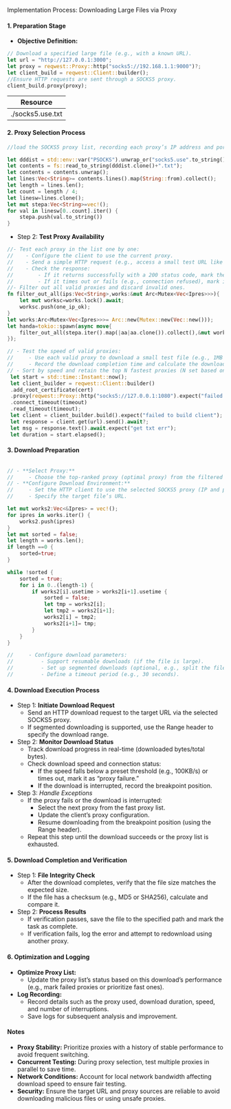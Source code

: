 Implementation Process: Downloading Large Files via Proxy
#### 1. Preparation Stage

- **Objective Definition:**

```rust
// Download a specified large file (e.g., with a known URL).
let url = "http://127.0.0.1:3000";
let proxy = reqwest::Proxy::http("socks5://192.168.1.1:9000")?;
let client_build = reqwest::Client::builder();
//Ensure HTTP requests are sent through a SOCKS5 proxy.
client_build.proxy(proxy);
```
| **Resource**     |
|------------------|
| ./socks5.use.txt |


#### 2. Proxy Selection Process


```rust
//load the SOCKS5 proxy list, recording each proxy’s IP address and port number.

let dddist = std::env::var("PSOCKS").unwrap_or("socks5.use".to_string());
let contents = fs::read_to_string(dddist.clone()+".txt");
let contents = contents.unwrap();
let lines:Vec<String>= contents.lines().map(String::from).collect();
let length = lines.len();
let count = length / 4;
let linesw=lines.clone();
let mut stepa:Vec<String>=vec!();
for val in linesw[0..count].iter() {
    stepa.push(val.to_string())
}
```
- Step 2: **Test Proxy Availability**
```rust
//- Test each proxy in the list one by one:
//    - Configure the client to use the current proxy.
//    - Send a simple HTTP request (e.g., access a small test URL like “http://example.com”).
//    - Check the response:
//        - If it returns successfully with a 200 status code, mark the proxy as “valid.”
//        - If it times out or fails (e.g., connection refused), mark it as “invalid.”
//- Filter out all valid proxies and discard invalid ones.
fn filter_out_all(ips:Vec<String>,works:&mut Arc<Mutex<Vec<Ipres>>>){
    let mut worksc=works.lock().await;
    worksc.push(one_ip_ok);
}
let works:Arc<Mutex<Vec<Ipres>>>= Arc::new(Mutex::new(Vec::new()));
let handa=tokio::spawn(async move{
    filter_out_all(stepa.iter().map(|aa|aa.clone()).collect(),&mut worksc).await;
});
```

```rust
// - Test the speed of valid proxies:
//     - Use each valid proxy to download a small test file (e.g., 1MB in size).
//     - Record the download completion time and calculate the download speed (MB/s).
// - Sort by speed and retain the top N fastest proxies (N set based on needs, e.g., 3).
 let start = std::time::Instant::now();
 let client_builder = reqwest::Client::builder()
 .add_root_certificate(cert)
 .proxy(reqwest::Proxy::http("socks5://127.0.0.1:1080").expect("failed to socks5 proxy socks5"))
 .connect_timeout(timeout)
 .read_timeout(timeout);
 let client = client_builder.build().expect("failed to build client");
 let response = client.get(url).send().await?;
 let msg = response.text().await.expect("get txt err");
 let duration = start.elapsed();
```


#### 3. Download Preparation

```rust

// - **Select Proxy:**
//     - Choose the top-ranked proxy (optimal proxy) from the filtered list of fast proxies.
// - **Configure Download Environment:**
//     - Set the HTTP client to use the selected SOCKS5 proxy (IP and port).
//     - Specify the target file’s URL.

let mut works2:Vec<&Ipres> = vec!();
for ipres in works.iter() {
    works2.push(ipres)
}
let mut sorted = false;
let length = works.len();
if length ==0 {
    sorted=true;
}

while !sorted {
    sorted = true;
    for i in 0..(length-1) {
        if works2[i].usetime > works2[i+1].usetime {
            sorted = false;
            let tmp = works2[i];
            let tmp2 = works2[i+1];
            works2[i] = tmp2;
            works2[i+1]= tmp;
        }
    }
}

//     - Configure download parameters:
//         - Support resumable downloads (if the file is large).
//         - Set up segmented downloads (optional, e.g., split the file into multiple parts for parallel downloading).
//         - Define a timeout period (e.g., 30 seconds).
```

#### 4. Download Execution Process

- Step 1: **Initiate Download Request**
    - Send an HTTP download request to the target URL via the selected SOCKS5 proxy.
    - If segmented downloading is supported, use the Range header to specify the download range.
- Step 2: **Monitor Download Status**
    - Track download progress in real-time (downloaded bytes/total bytes).
    - Check download speed and connection status:
        - If the speed falls below a preset threshold (e.g., 100KB/s) or times out, mark it as “proxy failure.”
        - If the download is interrupted, record the breakpoint position.
- Step 3: *Handle Exceptions*
    - If the proxy fails or the download is interrupted:
        - Select the next proxy from the fast proxy list.
        - Update the client’s proxy configuration.
        - Resume downloading from the breakpoint position (using the Range header).
    - Repeat this step until the download succeeds or the proxy list is exhausted.


#### 5. Download Completion and Verification

- Step 1: **File Integrity Check**
    - After the download completes, verify that the file size matches the expected size.
    - If the file has a checksum (e.g., MD5 or SHA256), calculate and compare it.
- Step 2: **Process Results**
    - If verification passes, save the file to the specified path and mark the task as complete.
    - If verification fails, log the error and attempt to redownload using another proxy.


#### 6. Optimization and Logging

- **Optimize Proxy List:**
    - Update the proxy list’s status based on this download’s performance (e.g., mark failed proxies or prioritize fast ones).
- **Log Recording:**
    - Record details such as the proxy used, download duration, speed, and number of interruptions.
    - Save logs for subsequent analysis and improvement.


#### Notes

- **Proxy Stability:** Prioritize proxies with a history of stable performance to avoid frequent switching.
- **Concurrent Testing:** During proxy selection, test multiple proxies in parallel to save time.
- **Network Conditions:** Account for local network bandwidth affecting download speed to ensure fair testing.
- **Security:** Ensure the target URL and proxy sources are reliable to avoid downloading malicious files or using unsafe proxies.

